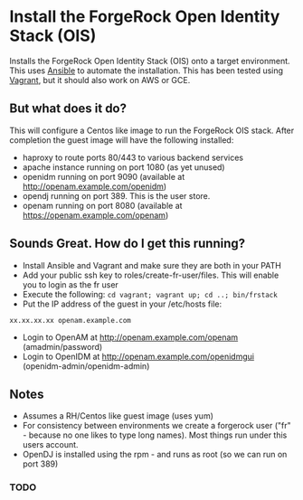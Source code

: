 # Install the ForgeRock Open Identity Stack (OIS)


Installs the ForgeRock Open Identity Stack (OIS) onto a target environment.
This uses [Ansible](https://github.com/ansible/ansible) to automate the installation. This has been
tested using [Vagrant](http://www.vagrantup.com/), but it should also work on AWS or GCE. 


## But what does it do?

This will configure a Centos like image to run the ForgeRock OIS stack. After completion the guest image 
will have the following installed:

* haproxy to route ports 80/443 to various backend services
* apache instance running on port 1080 (as yet unused)
* openidm running on port 9090 (available at  http://openam.example.com/openidm)
* opendj running on port 389. This is the user store. 
* openam running on port 8080 (available at https://openam.example.com/openam)



## Sounds Great. How do I get this running?
* Install Ansible and Vagrant and make sure they are both in your PATH
* Add your public ssh key to roles/create-fr-user/files. This will enable you to login as the fr user
* Execute the following:
`cd vagrant;
vagrant up;
cd ..;
bin/frstack
`
* Put the IP address of the guest in your /etc/hosts file:

`xx.xx.xx.xx openam.example.com`

* Login to OpenAM at http://openam.example.com/openam  (amadmin/password)
* Login to OpenIDM at http://openam.example.com/openidmgui  (openidm-admin/openidm-admin)


## Notes

* Assumes a RH/Centos like guest image (uses yum)
* For consistency between environments we create a forgerock user ("fr" - because no one likes to type 
long names). Most things run under this users account. 
* OpenDJ is installed using the rpm - and runs as root (so we can run on port 389)


### TODO



